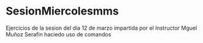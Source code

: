 SesionMiercolesmms
==================

Ejercicios de la sesion del dia 12 de marzo impartida por el Instructor Mguel Muñoz Serafin haciedo uso de comandos 
